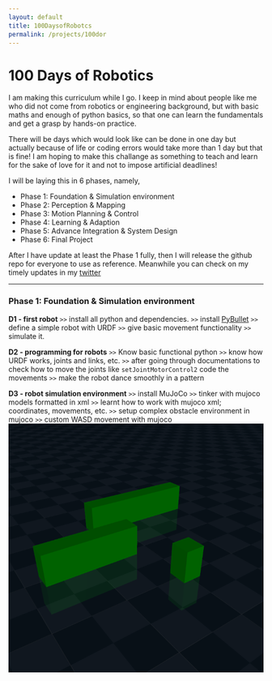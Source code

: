 ```yaml
---
layout: default
title: 100DaysofRobotcs
permalink: /projects/100dor
---
```


# 100 Days of Robotics

I am making this curriculum while I go. I keep in mind about people like me who did not come from robotics or engineering background, but with basic maths and enough of python basics, so that one can learn the fundamentals and get a grasp by hands-on practice.

There will be days which would look like can be done in one day but actually because of life or coding errors would take more than 1 day but that is fine! I am hoping to make this challange as something to teach and learn for the sake of love for it and not to impose artificial deadlines!

I will be laying this in 6 phases, namely,
- Phase 1: Foundation & Simulation environment
- Phase 2: Perception & Mapping
- Phase 3: Motion Planning & Control
- Phase 4: Learning & Adaption
- Phase 5: Advance Integration & System Design
- Phase 6: Final Project

After I have update at least the Phase 1 fully, then I will release the github repo for everyone to use as reference. Meanwhile you can check on my timely updates in my [twitter](https://twitter.com/tumaro1001)

---

### Phase 1: Foundation & Simulation environment

**D1 - first robot**
`>>` install all python and dependencies.
`>>` install [PyBullet](https://pybullet.org/wordpress/index.php/forum-2/)
`>>` define a simple robot with URDF 
`>>` give basic movement functionality
`>>` simulate it.

**D2 - programming for robots**
`>>` Know basic functional python
`>>` know how URDF works, joints and links, etc.
`>>` after going through documentations to check how to move the joints like `setJointMotorControl2` code the movements
`>>` make the robot dance smoothly in a pattern

**D3 - robot simulation environment**
`>>` install MuJoCo
`>>` tinker with mujoco models formatted in xml
`>>` learnt how to work with mujoco xml; coordinates, movements, etc.
`>>` setup complex obstacle environment in mujoco
`>>` custom WASD movement with mujoco
![image](pages/images/d3_obstacles1.png)
